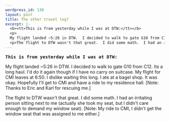 ```yaml
--- 
wordpress_id: 130
layout: post
title: The other travel log?
excerpt: |-
  <b><tt>This is from yesterday while I was at DTW:</tt></b>
  <p>
  My flight landed ~5:26 in DTW.  I decided to walk to gate G10 from C12.  Its a long haul.  I'd do it again though if I have no carry on suitcase.  My flight for CMI leaves at 6:50.  I dislike waiting this long.  I ate at a bagel shop.  It was okay.  Hopefully I'll get to CMI and have a ride to my residence hall.  [Note: Thanks to Eric and Karl for rescuing me.]
  <p>The flight to DTW wasn't that great.  I did some math.  I had an irritating person sitting next to me (actually she took my seat, but I didn't care enough to demand my window seat).  [Note: My ride to CMI, I didn't get the window seat that was assigned to me either.]
---
```

<b><tt>This is from yesterday while I was at DTW:</tt></b>
<p>
My flight landed ~5:26 in DTW.  I decided to walk to gate G10 from C12.  Its a long haul.  I'd do it again though if I have no carry on suitcase.  My flight for CMI leaves at 6:50.  I dislike waiting this long.  I ate at a bagel shop.  It was okay.  Hopefully I'll get to CMI and have a ride to my residence hall.  [Note: Thanks to Eric and Karl for rescuing me.]
<p>The flight to DTW wasn't that great.  I did some math.  I had an irritating person sitting next to me (actually she took my seat, but I didn't care enough to demand my window seat).  [Note: My ride to CMI, I didn't get the window seat that was assigned to me either.]

